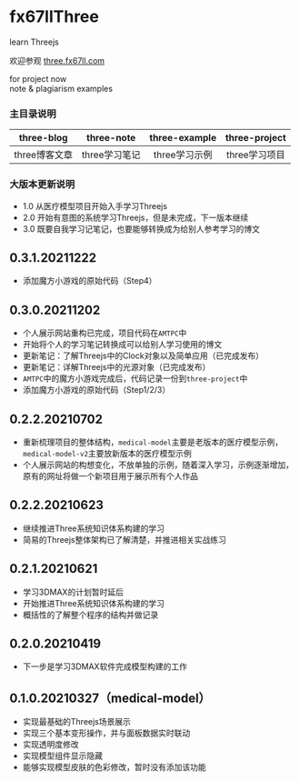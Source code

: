 # fx67llThree
learn Threejs

欢迎参观 [three.fx67ll.com](http://three.fx67ll.com "fx67ll's Three.js 作品合集的展示网站")

for project now  
note & plagiarism examples


### 主目录说明
|  three-blog   | three-note  |  three-example  |  three-project  |
|  :----:  |  :----:  |  :----:  |  :----:  |
| three博客文章  | three学习笔记 | three学习示例 | three学习项目 |


### 大版本更新说明
+ 1.0 从医疗模型项目开始入手学习Threejs  
+ 2.0 开始有意图的系统学习Threejs，但是未完成，下一版本继续  
+ 3.0 既要自我学习记笔记，也要能够转换成为给别人参考学习的博文  

## 0.3.1.20211222
* 添加魔方小游戏的原始代码（Step4）

## 0.3.0.20211202
* 个人展示网站重构已完成，项目代码在`AMTPC`中  
* 开始将个人的学习笔记转换成可以给别人学习使用的博文  
* 更新笔记：了解Threejs中的Clock对象以及简单应用（已完成发布）  
* 更新笔记：详解Threejs中的光源对象（已完成发布）  
* `AMTPC`中的魔方小游戏完成后，代码记录一份到`three-project`中    
* 添加魔方小游戏的原始代码（Step1/2/3）  

## 0.2.2.20210702
* 重新梳理项目的整体结构，`medical-model`主要是老版本的医疗模型示例，`medical-model-v2`主要放新版本的医疗模型示例  
* 个人展示网站的构想变化，不放单独的示例，随着深入学习，示例逐渐增加，原有的网址将做一个新项目用于展示所有个人作品  

## 0.2.2.20210623
* 继续推进Three系统知识体系构建的学习
* 简易的Threejs整体架构已了解清楚，并推进相关实战练习  

## 0.2.1.20210621
* 学习3DMAX的计划暂时延后  
* 开始推进Three系统知识体系构建的学习
* 概括性的了解整个程序的结构并做记录

## 0.2.0.20210419
* 下一步是学习3DMAX软件完成模型构建的工作

## 0.1.0.20210327（medical-model）
* 实现最基础的Threejs场景展示
* 实现三个基本变形操作，并与面板数据实时联动
* 实现透明度修改
* 实现模型组件显示隐藏
* 能够实现模型皮肤的色彩修改，暂时没有添加该功能
